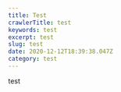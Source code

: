 ```yaml
---
title: Test
crawlerTitle: test
keywords: test
excerpt: test
slug: test
date: 2020-12-12T18:39:38.047Z
category: test
---
```

test